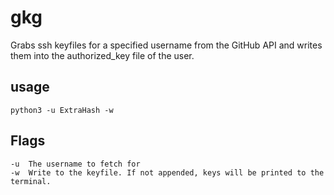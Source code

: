 # gkg

Grabs ssh keyfiles for a specified username from the GitHub API and writes them into the authorized_key file of the user.

## usage

`python3 -u ExtraHash -w`

## Flags

```
-u  The username to fetch for
-w  Write to the keyfile. If not appended, keys will be printed to the terminal.
```
